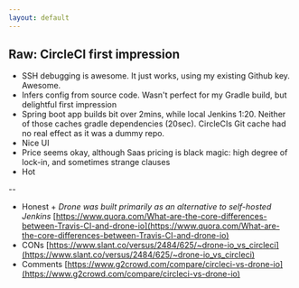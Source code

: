 ```yaml
---
layout: default
---
```


## Raw: CircleCI first impression

* SSH debugging is awesome. It just works, using my existing Github key. Awesome.
* Infers config from source code. Wasn't perfect for my Gradle build, but delightful first impression
* Spring boot app builds bit over 2mins, while local Jenkins 1:20. Neither of those caches gradle dependencies (20sec). CircleCIs Git cache had no real effect as it was a dummy repo.
* Nice UI
* Price seems okay, although Saas pricing is black magic: high degree of lock-in, and sometimes strange clauses
* Hot
<script type="text/javascript" src="https://ssl.gstatic.com/trends_nrtr/760_RC08/embed_loader.js"></script> <script type="text/javascript"> trends.embed.renderExploreWidget("TIMESERIES", {"comparisonItem":[{"keyword":"Travis CI","geo":"","time":"all"},{"keyword":"CircleCI","geo":"","time":"all"},{"keyword":"Drone.io","geo":"","time":"all"}],"category":0,"property":""}, {"exploreQuery":"date=all&q=Travis%20CI,CircleCI,Drone.io"}); </script> 

--

 * Honest + *Drone was built primarily as an alternative to self-hosted Jenkins* [https://www.quora.com/What-are-the-core-differences-between-Travis-CI-and-drone-io](https://www.quora.com/What-are-the-core-differences-between-Travis-CI-and-drone-io)
 * CONs [https://www.slant.co/versus/2484/625/~drone-io_vs_circleci](https://www.slant.co/versus/2484/625/~drone-io_vs_circleci)
 * Comments [https://www.g2crowd.com/compare/circleci-vs-drone-io](https://www.g2crowd.com/compare/circleci-vs-drone-io)
